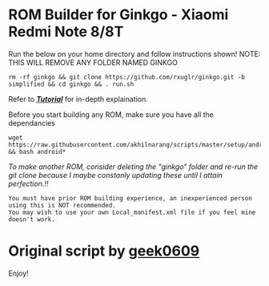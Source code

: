 # ROM Builder for Ginkgo - Xiaomi Redmi Note 8/8T



Run the below on your home directory and follow instructions shown! 
NOTE: THIS WILL REMOVE ANY FOLDER NAMED GINKGO
```
rm -rf ginkgo && git clone https://github.com/rxuglr/ginkgo.git -b simplified && cd ginkgo && . run.sh
```

Refer to [***Tutorial***](https://github.com/rxuglr/ginkgo/wiki/Tutorial) for in-depth explaination.

Before you start building any ROM, make sure you have all the dependancies
```
wget https://raw.githubusercontent.com/akhilnarang/scripts/master/setup/android_build_env.sh && bash android*
```

_To make another ROM, consider deleting the "ginkgo" folder and re-run the git clone because I maybe constanly updating these until I attain perfection.!!_

```
You must have prior ROM building experience, an inexperienced person using this is NOT recommended.
You may wish to use your own Local_manifest.xml file if you feel mine doesn't work.
```

# Original script by [geek0609](https://github.com/geek0609)

Enjoy!
